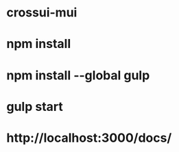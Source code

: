 # crossui-mui
# npm install
# npm install --global gulp
# gulp start

# http://localhost:3000/docs/
